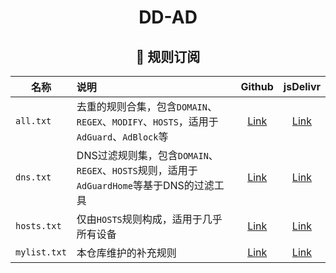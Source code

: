 <div align="center">
<h1>DD-AD</h1>
<h2 id="c">🎯 规则订阅</h2>

| 名称           | 说明                                                                   |                                             Github                                             |                                         jsDelivr                                         |
|--------------|:---------------------------------------------------------------------|:----------------------------------------------------------------------------------------------:|:----------------------------------------------------------------------------------------:|
| `all.txt`    | 去重的规则合集，包含`DOMAIN`、`REGEX`、`MODIFY`、`HOSTS`，适用于 `AdGuard`、`AdBlock`等 |  [Link](https://raw.githubusercontent.com/afwfv/DD-AD/main/rule/all.txt)   |  [Link](https://cdn.jsdelivr.net/gh/afwfv/DD-AD@main/rule/all.txt)   |
| `dns.txt`    | DNS过滤规则集，包含`DOMAIN`、`REGEX`、`HOSTS`规则，适用于`AdGuardHome`等基于DNS的过滤工具    |  [Link](https://raw.githubusercontent.com/afwfv/DD-AD/main/rule/dns.txt)   |  [Link](https://cdn.jsdelivr.net/gh/afwfv/DD-AD@main/rule/dns.txt)   |
| `hosts.txt`  | 仅由`HOSTS`规则构成，适用于几乎所有设备                                              | [Link](https://raw.githubusercontent.com/afwfv/DD-AD/main/rule/hosts.txt)  | [Link](https://cdn.jsdelivr.net/gh/afwfv/DD-AD@main/rule/hosts.txt)  |
| `mylist.txt` | 本仓库维护的补充规则                                                           | [Link](https://raw.githubusercontent.com/afwfv/DD-AD/main/rule/mylist.txt) | [Link](https://cdn.jsdelivr.net/gh/afwfv/DD-AD@main/rule/mylist.txt) |